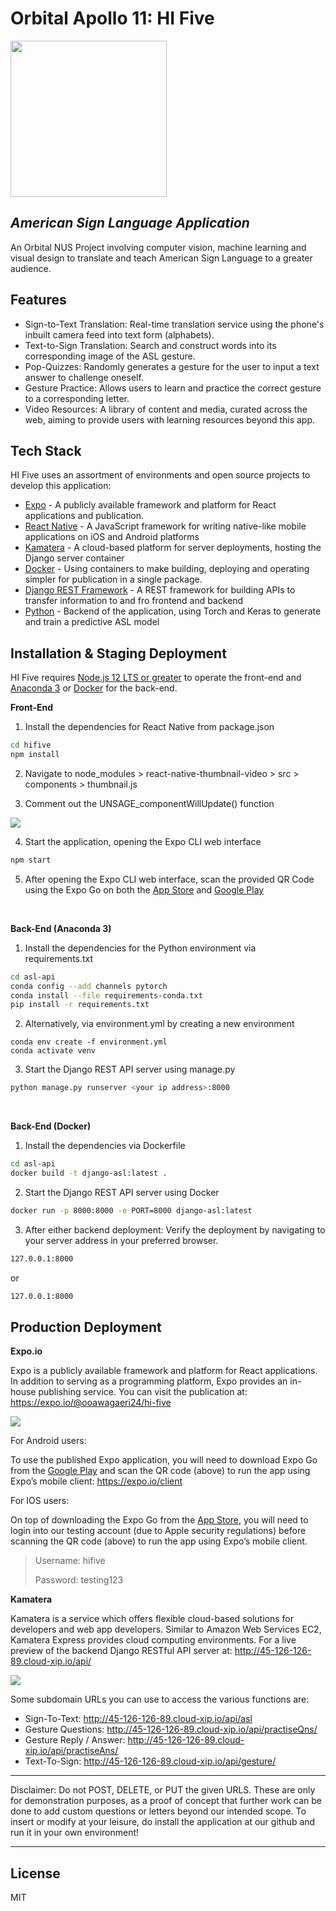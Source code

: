 # Orbital Apollo 11: HI Five

<img src="https://github.com/ooawagaeri/orbital-asl-application/blob/main/hifive/assets/icon.png?raw=true" width="250" height="250">

## _American Sign Language Application_


An Orbital NUS Project involving computer vision, machine learning and visual design to translate and teach American Sign Language to a greater audience.

## Features

- Sign-to-Text Translation: Real-time translation service using the phone's inbuilt camera feed into text form (alphabets).
- Text-to-Sign Translation: Search and construct words into its corresponding image of the ASL gesture.
- Pop-Quizzes: Randomly generates a gesture for the user to input a text answer to challenge oneself.
- Gesture Practice: Allows users to learn and practice the correct gesture to a corresponding letter.
- Video Resources: A library of content and media, curated across the web, aiming to provide users with learning resources beyond this app.

## Tech Stack

HI Five uses an assortment of environments and open source projects to develop this application:
- [Expo] - A publicly available framework and platform for React applications and publication.
- [React Native] - A JavaScript framework for writing native-like mobile applications on iOS and Android platforms
- [Kamatera] - A cloud-based platform for server deployments, hosting the Django server container
- [Docker] - Using containers to make building, deploying and operating simpler for publication in a single package.
- [Django REST Framework] - A REST framework for building APIs to transfer information to and fro frontend and backend
- [Python] - Backend of the application, using Torch and Keras to generate and train a predictive ASL model

## Installation & Staging Deployment

HI Five requires [Node.js 12 LTS or greater]  to operate the front-end and [Anaconda 3] or [Docker] for the back-end.

**Front-End**

1. Install the dependencies for React Native from package.json

```sh
cd hifive
npm install
```
2. Navigate to node_modules > react-native-thumbnail-video > src > components > thumbnail.js

3. Comment out the UNSAGE_componentWillUpdate() function

<img src="https://github.com/ooawagaeri/orbital-asl-application/blob/main/README%20Resources/unsafe_componentwillupdate_change.png?raw=true">

4. Start the application, opening the Expo CLI web interface

```sh
npm start
```
5. After opening the Expo CLI web interface, scan the provided QR Code using the Expo Go on both the [App Store] and [Google Play]

<br/>

**Back-End (Anaconda 3)**

1. Install the dependencies for the Python environment via requirements.txt

```sh
cd asl-api
conda config --add channels pytorch
conda install --file requirements-conda.txt
pip install -r requirements.txt
```
2. Alternatively, via environment.yml by creating a new environment

```
conda env create -f environment.yml
conda activate venv
```

3. Start the Django REST API server using manage.py

```sh
python manage.py runserver <your ip address>:8000
```

<br/>

**Back-End (Docker)**

1. Install the dependencies via Dockerfile

```sh
cd asl-api
docker build -t django-asl:latest .
```

2. Start the Django REST API server using Docker

```sh
docker run -p 8000:8000 -e PORT=8000 django-asl:latest
```

3. After either backend deployment: Verify the deployment by navigating to your server address in your preferred browser.

```sh
127.0.0.1:8000
```
or
```sh
127.0.0.1:8000
```

## Production Deployment

**Expo.io**

Expo is a publicly available framework and platform for React applications. In addition to serving as a programming
platform, Expo provides an in-house publishing service.
You can visit the publication at: https://expo.io/@ooawagaeri24/hi-five

<img src="https://github.com/ooawagaeri/orbital-asl-application/blob/main/README%20Resources/expo_desktop.png?raw=true">

For Android users:

To use the published Expo application, you will need to download Expo Go from the [Google Play] and scan the QR code
(above) to run the app using Expo’s mobile client: https://expo.io/client  

For IOS users:

On top of downloading the Expo Go from the [App Store], you will need to login into our testing account
(due to Apple security regulations) before scanning the QR code (above) to run the app using Expo’s mobile client.

>Username: hifive
>
>Password: testing123

**Kamatera**

Kamatera is a service which offers flexible cloud-based solutions for developers and web app developers. Similar to
Amazon Web Services EC2, Kamatera Express provides cloud computing environments. For a live preview of the backend
Django RESTful API server at: http://45-126-126-89.cloud-xip.io/api/

<img src="https://github.com/ooawagaeri/orbital-asl-application/blob/main/README%20Resources/django_api.png?raw=true">

Some subdomain URLs you can use to access the various functions are:

- Sign-To-Text: http://45-126-126-89.cloud-xip.io/api/asl
- Gesture Questions: http://45-126-126-89.cloud-xip.io/api/practiseQns/
- Gesture Reply / Answer: http://45-126-126-89.cloud-xip.io/api/practiseAns/
- Text-To-Sign: http://45-126-126-89.cloud-xip.io/api/gesture/


---

Disclaimer: Do not POST, DELETE, or PUT the given URLS. These are only for demonstration purposes, as a proof of concept
that further work can be done to add custom questions or letters beyond our intended scope.
To insert or modify at your leisure, do install the application at our github and run it in your own environment!

---

## License

MIT


[//]: #
   [Expo]: <https://expo.io/>
   [React Native]: <https://reactnative.dev/>
   [Django REST Framework]: <https://www.django-rest-framework.org/>
   [Python]: <https://www.python.org/>
   [Kamatera]: <https://www.kamatera.com/express/compute/>
   [Docker]: <https://www.docker.com/>
   [Node.js 12 LTS or greater]: <http://nodejs.org>
   [Anaconda 3]: <https://www.anaconda.com/>
   [App Store]:<https://itunes.apple.com/app/apple-store/id982107779>
   [Google Play]:<https://play.google.com/store/apps/details?id=host.exp.exponent&referrer=www>
